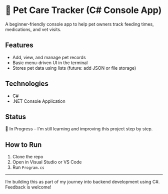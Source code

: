 # 🐾 Pet Care Tracker (C# Console App)

A beginner-friendly console app to help pet owners track feeding times, medications, and vet visits.

## Features
- Add, view, and manage pet records
- Basic menu-driven UI in the terminal
- Stores pet data using lists (future: add JSON or file storage)

## Technologies
- C#
- .NET Console Application

## Status
🚧 In Progress – I'm still learning and improving this project step by step.

## How to Run
1. Clone the repo
2. Open in Visual Studio or VS Code
3. Run `Program.cs`

---

I’m building this as part of my journey into backend development using C#. Feedback is welcome!

